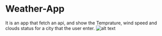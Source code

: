 # Weather-App

It is an app that fetch an api, and show the Temprature, wind speed and clouds status for a city that the user enter.
![alt text](http:./images/App-final-result.png)
